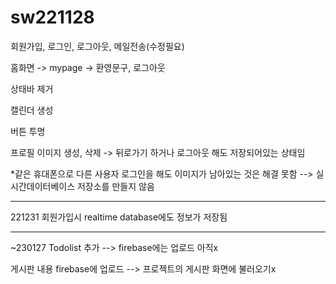 # sw221128

회원가입, 로그인, 로그아웃, 메일전송(수정필요)

홈화면 -> mypage -> 환영문구, 로그아웃

상태바 제거

캘린더 생성

버튼 투명

프로필 이미지 생성, 삭제 -> 뒤로가기 하거나 로그아웃 해도 저장되어있는 상태임

*같은 휴대폰으로 다른 사용자 로그인을 해도 이미지가 남아있는 것은 해결 못함 --> 실시간데이터베이스 저장소를 만들지 않음

------------------------------------------------------------------------------------------------------------
221231
회원가입시 realtime database에도 정보가 저장됨

-------------------------------------------------------------------------------------------------------------
~230127
Todolist 추가 --> firebase에는 업로드 아직x

게시판 내용 firebase에 업로드 --> 프로젝트의 게시판 화면에 불러오기x
 


